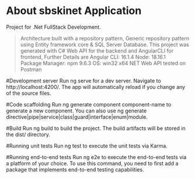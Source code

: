 # About sbskinet Application
Project for .Net FullStack Development.
> Architecture built with a repository pattern, Generic repository pattern using Entity framework core & SQL Server Database. 
> This project was generated with C# Web API for the backend and AngularCLI for frontend, Further Details are
    Angular CLI: 16.1.4
    Node: 18.16.1      
    Package Manager: npm 9.6.3
    OS: win32 x64
> NET Web API tested on Postman

#Development server
Run ng serve for a dev server. Navigate to http://localhost:4200/. The app will automatically reload if you change any of the source files.

#Code scaffolding
Run ng generate component component-name to generate a new component. You can also use ng generate directive|pipe|service|class|guard|interface|enum|module.

#Build
Run ng build to build the project. The build artifacts will be stored in the dist/ directory.

#Running unit tests
Run ng test to execute the unit tests via Karma.

#Running end-to-end tests
Run ng e2e to execute the end-to-end tests via a platform of your choice. To use this command, you need to first add a package that implements end-to-end testing capabilities.

